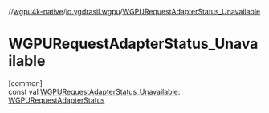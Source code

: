 //[wgpu4k-native](../../index.md)/[io.ygdrasil.wgpu](index.md)/[WGPURequestAdapterStatus_Unavailable](-w-g-p-u-request-adapter-status_-unavailable.md)

# WGPURequestAdapterStatus_Unavailable

[common]\
const val [WGPURequestAdapterStatus_Unavailable](-w-g-p-u-request-adapter-status_-unavailable.md): [WGPURequestAdapterStatus](-w-g-p-u-request-adapter-status/index.md)